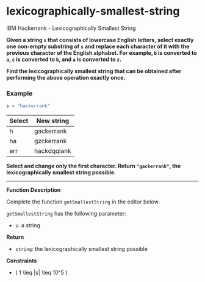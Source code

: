 # lexicographically-smallest-string
IBM Hackerrank - Lexicographically Smallest String

**Given a string `s` that consists of lowercase English letters, select exactly one non-empty substring of `s` and replace each character of it with the previous character of the English alphabet. For example, `b` is converted to `a`, `c` is converted to `b`, and `a` is converted to `z`.**

**Find the lexicographically smallest string that can be obtained after performing the above operation exactly once.**

### **Example**
```python
s = "hackerrank"
```

| Select | New string   |
|--------|--------------|
| h      | gackerrank   |
| ha     | gzckerrank   |
| err    | hackdqqlank  |

**Select and change only the first character. Return `"gackerrank"`, the lexicographically smallest string possible.**

---

**Function Description**

Complete the function `getSmallestString` in the editor below.

`getSmallestString` has the following parameter:

- `s`: a string

**Return**

- `string`: the lexicographically smallest string possible

**Constraints**

- \( 1 \leq |s| \leq 10^5 \)